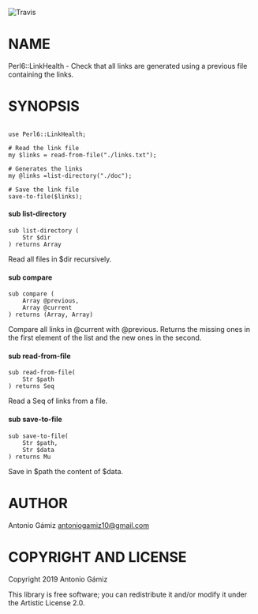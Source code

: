 ![Travis](https://travis-ci.com/antoniogamiz/Perl6-LinkHealth.svg?branch=master)

# NAME

Perl6::LinkHealth - Check that all links are generated using a previous file containing the links.

# SYNOPSIS

```

use Perl6::LinkHealth;

# Read the link file
my $links = read-from-file("./links.txt");

# Generates the links
my @links =list-directory("./doc");

# Save the link file
save-to-file($links);

```

#### sub list-directory

```
sub list-directory (
    Str $dir
) returns Array
```

Read all files in \$dir recursively.

#### sub compare

```
sub compare (
    Array @previous,
    Array @current
) returns (Array, Array)
```

Compare all links in @current with @previous. Returns the missing ones in the first element of the list and the new ones in the second.

#### sub read-from-file

```
sub read-from-file(
    Str $path
) returns Seq
```

Read a Seq of links from a file.

#### sub save-to-file

```
sub save-to-file(
    Str $path,
    Str $data
) returns Mu
```

Save in $path the content of $data.

# AUTHOR

Antonio Gámiz <antoniogamiz10@gmail.com>

# COPYRIGHT AND LICENSE

Copyright 2019 Antonio Gámiz

This library is free software; you can redistribute it and/or modify it under the Artistic License 2.0.
